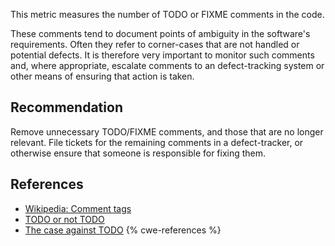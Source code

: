 This metric measures the number of TODO or FIXME comments in the code.

These comments tend to document points of ambiguity in the software's requirements. Often they refer to corner-cases that are not handled or potential defects. It is therefore very important to monitor such comments and, where appropriate, escalate comments to an defect-tracking system or other means of ensuring that action is taken.


## Recommendation
Remove unnecessary TODO/FIXME comments, and those that are no longer relevant. File tickets for the remaining comments in a defect-tracker, or otherwise ensure that someone is responsible for fixing them.


## References
* [Wikipedia: Comment tags](http://en.wikipedia.org/wiki/Comment_%28computer_programming%29#Tags)
* [TODO or not TODO](http://www.approxion.com/?p=39)
* [The case against TODO](http://wordaligned.org/articles/todo)
{% cwe-references %}
